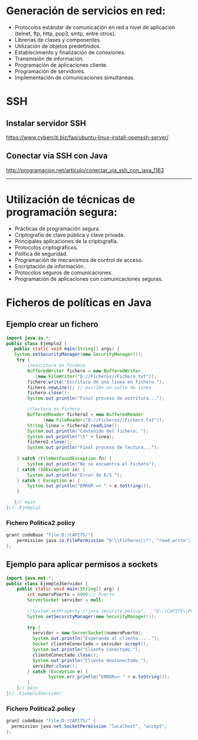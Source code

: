 # Generación de servicios en red:
 -	Protocolos estándar de comunicación en red a nivel de aplicación (telnet, ftp, http, pop3, smtp, entre otros).
 -	Librerías de clases y componentes.
 -	Utilización de objetos predefinidos.
 -	Establecimiento y finalización de conexiones.
 -	Transmisión de información.
 -	Programación de aplicaciones cliente.
 - Programación de servidores.
 -	Implementación de comunicaciones simultáneas.

# SSH
## Instalar servidor SSH
https://www.cyberciti.biz/faq/ubuntu-linux-install-openssh-server/
## Conectar vía SSH con Java
http://programacion.net/articulo/conectar_via_ssh_con_java_1163

--------------------

# Utilización de técnicas de programación segura:
 -	Prácticas de programación segura.
 -	Criptografía de clave pública y clave privada.
 -	Principales aplicaciones de la criptografía.
 -	Protocolos criptográficos.
 -	Política de seguridad.
 -	Programación de mecanismos de control de acceso.
 -	Encriptación de información.
 -	Protocolos seguros de comunicaciones.
 -	Programación de aplicaciones con comunicaciones seguras.

# Ficheros de políticas en Java
## Ejemplo crear un fichero
```Java
import java.io.*;
public class Ejemplo2 {
   public static void main(String[] args) {
   System.setSecurityManager(new SecurityManager());
	try {
		//escritura en fichero		
		BufferedWriter fichero = new BufferedWriter
		   (new FileWriter("D://Ficheros//Fichero.txt"));
		fichero.write("Escritura de una linea en fichero.");
		fichero.newLine(); // escribe un salto de línea
		fichero.close();
		System.out.println("Final proceso de escritura...");

		//lectura en fichero
		BufferedReader fichero2 = new BufferedReader
              (new FileReader("D://Ficheros//Fichero.txt"));
		String linea = fichero2.readLine();
		System.out.println("Contenido del fichero: ");
		System.out.println("\t" + linea);
		fichero2.close();
		System.out.println("Final proceso de lectura...");
			
	} catch (FileNotFoundException fn) {
		System.out.println("No se encuentra el fichero");
	} catch (IOException io) {
		System.out.println("Error de E/S ");
	} catch ( Exception e) {		
	    System.out.println("ERROR => " + e.toString());			
	}

   }// main
}//..Ejemplo2
```
### Fichero Politica2.policy
```Java
grant codeBase "file:D:/CAPIT5/"{ 
    permission java.io.FilePermission "D:\\Ficheros\\*", "read,write";
}; 
```
## Ejemplo para aplicar permisos a sockets
```Java
import java.net.*;
public class Ejemplo3Servidor {
	public static void main(String[] arg) {
		int numeroPuerto = 6000;// Puerto
		ServerSocket servidor = null;
		
		//System.setProperty ("java.security.policy", 	"D:\\CAPIT5\\Politica4.policy");
        System.setSecurityManager(new SecurityManager());
		
		try {
		  servidor = new ServerSocket(numeroPuerto);		
		  System.out.println("Esperando al cliente.....");
		  Socket clienteConectado = servidor.accept();	    
	      System.out.println("Cliente conectado.");		
		  clienteConectado.close();
		  System.out.println("Cliente desconectado.");
		  servidor.close();
		} catch (Exception e) {
				System.err.println("ERROR=> " + e.toString());
		}
	}// main
}//..Ejemplo3Servidor
```
### Fichero Politica2.policy
```Java
grant codeBase "file:D:/CAPIT5/" {
  permission java.net.SocketPermission "localhost", "accept";
};
```
